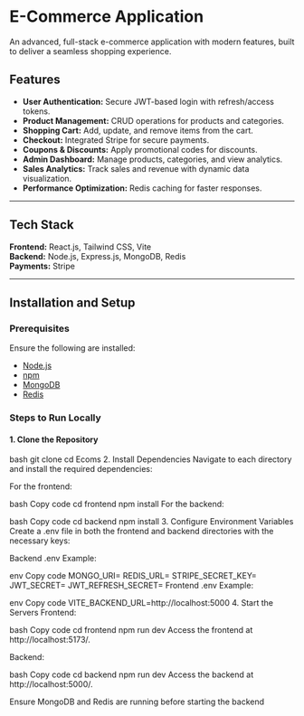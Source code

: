 # E-Commerce Application  

An advanced, full-stack e-commerce application with modern features, built to deliver a seamless shopping experience.  

## Features  
- **User Authentication:** Secure JWT-based login with refresh/access tokens.  
- **Product Management:** CRUD operations for products and categories.  
- **Shopping Cart:** Add, update, and remove items from the cart.  
- **Checkout:** Integrated Stripe for secure payments.  
- **Coupons & Discounts:** Apply promotional codes for discounts.  
- **Admin Dashboard:** Manage products, categories, and view analytics.  
- **Sales Analytics:** Track sales and revenue with dynamic data visualization.  
- **Performance Optimization:** Redis caching for faster responses.  

---

## Tech Stack  
**Frontend:** React.js, Tailwind CSS, Vite  
**Backend:** Node.js, Express.js, MongoDB, Redis  
**Payments:** Stripe  

---

## Installation and Setup  

### Prerequisites  
Ensure the following are installed:  
- [Node.js](https://nodejs.org/)  
- [npm](https://www.npmjs.com/)
- [MongoDB](https://www.mongodb.com/)  
- [Redis](https://redis.io/)  

### Steps to Run Locally  

#### 1. Clone the Repository  
bash
git clone <repository-url>
cd Ecoms
2. Install Dependencies
Navigate to each directory and install the required dependencies:

For the frontend:

bash
Copy code
cd frontend
npm install
For the backend:

bash
Copy code
cd backend
npm install
3. Configure Environment Variables
Create a .env file in both the frontend and backend directories with the necessary keys:

Backend .env Example:

env
Copy code
MONGO_URI=<your-mongo-db-connection-string>
REDIS_URL=<your-redis-connection-string>
STRIPE_SECRET_KEY=<your-stripe-secret-key>
JWT_SECRET=<your-jwt-secret>
JWT_REFRESH_SECRET=<your-jwt-refresh-secret>
Frontend .env Example:

env
Copy code
VITE_BACKEND_URL=http://localhost:5000
4. Start the Servers
Frontend:

bash
Copy code
cd frontend
npm run dev
Access the frontend at http://localhost:5173/.

Backend:

bash
Copy code
cd backend
npm run dev
Access the backend at http://localhost:5000/.

Ensure MongoDB and Redis are running before starting the backend
